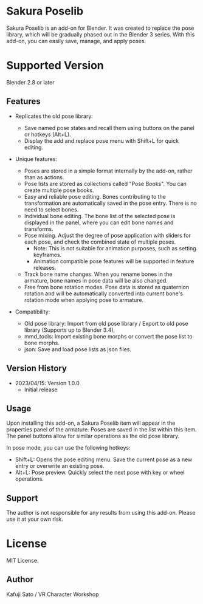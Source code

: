 # Sakura Poselib

Sakura Poselib is an add-on for Blender. It was created to replace the pose library, which will be gradually phased out in the Blender 3 series. With this add-on, you can easily save, manage, and apply poses.

# Supported Version

Blender 2.8 or later

## Features

- Replicates the old pose library:
  - Save named pose states and recall them using buttons on the panel or hotkeys (Alt+L).
  - Display the add and replace pose menu with Shift+L for quick editing.

- Unique features:
  - Poses are stored in a simple format internally by the add-on, rather than as actions.
  - Pose lists are stored as collections called "Pose Books". You can create multiple pose books.
  - Easy and reliable pose editing. Bones contributing to the transformation are automatically saved in the pose entry. There is no need to select bones.
  - Individual bone editing. The bone list of the selected pose is displayed in the panel, where you can edit bone names and transforms.
  - Pose mixing. Adjust the degree of pose application with sliders for each pose, and check the combined state of multiple poses.
    - Note: This is not suitable for animation purposes, such as setting keyframes.
    - Animation compatible pose features will be supported in feature releases.
  - Track bone name changes. When you rename bones in the armature, bone names in pose data will be also changed. 
  - Free from bone rotation modes. Pose data is stored as quaternion rotation and will be automatically converted into current bone's rotation mode when applying pose to armature.

- Compatibility:
  - Old pose library: Import from old pose library / Export to old pose library (Supports up to Blender 3.4),
  - mmd_tools: Import existing bone morphs or convert the pose list to bone morphs.
  - json: Save and load pose lists as json files.

## Version History

- 2023/04/15: Version 1.0.0
  - Initial release

## Usage

Upon installing this add-on, a Sakura Poselib item will appear in the properties panel of the armature. Poses are saved in the list within this item. The panel buttons allow for similar operations as the old pose library.

In pose mode, you can use the following hotkeys:

- Shift+L: Opens the pose editing menu. Save the current pose as a new entry or overwrite an existing pose.
- Alt+L: Pose preview. Quickly select the next pose with key or wheel operations.

## Support

The author is not responsible for any results from using this add-on. Please use it at your own risk.

# License

MIT License.

## Author

Kafuji Sato / VR Character Workshop
